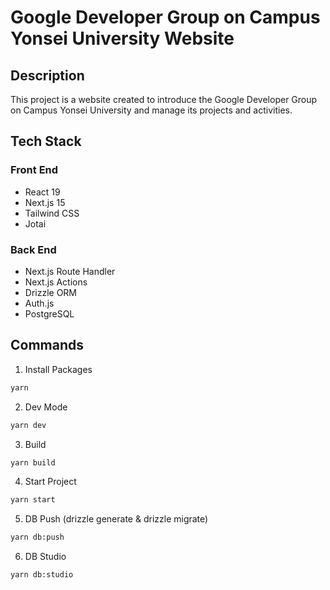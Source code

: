 # Google Developer Group on Campus Yonsei University Website

## Description

This project is a website created to introduce the Google Developer Group on Campus Yonsei University and manage its projects and activities.

## Tech Stack

### Front End

- React 19
- Next.js 15
- Tailwind CSS
- Jotai

### Back End

- Next.js Route Handler
- Next.js Actions
- Drizzle ORM
- Auth.js
- PostgreSQL

## Commands

1. Install Packages

```bash
yarn
```

2. Dev Mode

```bash
yarn dev
```

3. Build

```bash
yarn build
```

4. Start Project

```bash
yarn start
```

5. DB Push (drizzle generate & drizzle migrate)

```bash
yarn db:push
```

6. DB Studio

```bash
yarn db:studio
```
